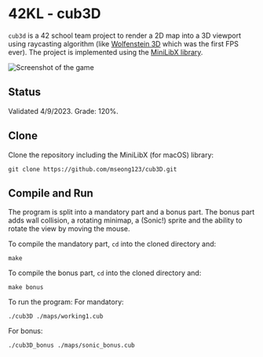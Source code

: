 # 42KL - cub3D

`cub3d` is a 42 school team project to render a 2D map into a 3D viewport using raycasting algorithm (like [Wolfenstein 3D](https://fr.wikipedia.org/wiki/Wolfenstein_3D) which was the first FPS ever). The project is implemented using the [MiniLibX library](https://github.com/42Paris/minilibx-linux).

<img align="center" src="screenshot.png" alt="Screenshot of the game" />

## Status

Validated 4/9/2023. Grade: 120%.

## Clone

Clone the repository including the MiniLibX (for macOS) library:

```shell
git clone https://github.com/mseong123/cub3D.git
```
## Compile and Run

The program is split into a mandatory part and a bonus part. The bonus part adds wall collision, a rotating minimap, a (Sonic!) sprite and the ability to rotate the view by moving the mouse.

To compile the mandatory part, `cd` into the cloned directory and:

```shell
make
```

To compile the bonus part, `cd` into the cloned directory and:

```shell
make bonus
```

To run the program:
For mandatory:
```shell
./cub3D ./maps/working1.cub
```
For bonus:
```shell
./cub3D_bonus ./maps/sonic_bonus.cub
```

